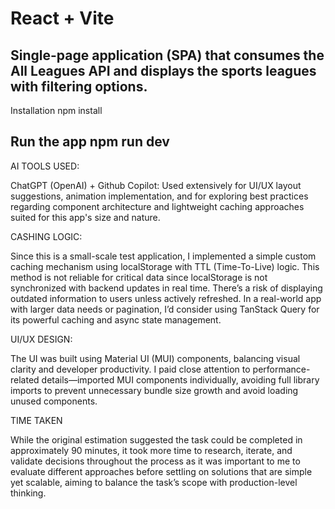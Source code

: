 # React + Vite

Single-page application (SPA) that consumes the All Leagues API and displays the sports leagues with filtering options.
---------------------
Installation
npm install

Run the app
npm run dev
----------------------


AI TOOLS USED:

ChatGPT (OpenAI) + Github Copilot:  Used extensively for UI/UX layout suggestions, animation implementation, and for exploring best practices regarding component architecture and lightweight caching approaches suited for this app's size and nature.

CASHING LOGIC:

Since this is a small-scale test application, I implemented a simple custom caching mechanism using localStorage with TTL (Time-To-Live) logic. This method is not reliable for critical data since localStorage is not synchronized with backend updates in real time.
There’s a risk of displaying outdated information to users unless actively refreshed.
In a real-world app with larger data needs or pagination, I’d consider using TanStack Query for its powerful caching and async state management.

UI/UX DESIGN:

The UI was built using Material UI (MUI) components, balancing visual clarity and developer productivity.
I paid close attention to performance-related details—imported MUI components individually, avoiding full library imports to prevent unnecessary bundle size growth and avoid loading unused components.

TIME TAKEN

While the original estimation suggested the task could be completed in approximately 90 minutes, it took more time to research, iterate, and validate decisions throughout the process as it was important to me to evaluate different approaches before settling on solutions that are simple yet scalable, aiming to balance the task’s scope with production-level thinking.